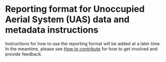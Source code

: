 # Reporting format for Unoccupied Aerial System (UAS) data and metadata instructions

Instructions for how to use the reporting format will be added at a later time. In the meantime, please see [How to contribute](https://github.com/ess-dive-community/essdive-uas#how-to-contribute) for how to get involved and provide feedback.  
